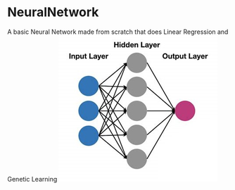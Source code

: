 # NeuralNetwork
A basic Neural Network made from scratch that does Linear Regression and Genetic Learning
![Input](images/hidden3.jpg?raw=true "how the neural network was set")
